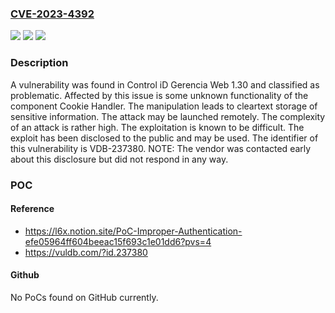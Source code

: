 ### [CVE-2023-4392](https://cve.mitre.org/cgi-bin/cvename.cgi?name=CVE-2023-4392)
![](https://img.shields.io/static/v1?label=Product&message=Gerencia%20Web&color=blue)
![](https://img.shields.io/static/v1?label=Version&message=%3D%201.30%20&color=brighgreen)
![](https://img.shields.io/static/v1?label=Vulnerability&message=CWE-312%20Cleartext%20Storage%20of%20Sensitive%20Information&color=brighgreen)

### Description

A vulnerability was found in Control iD Gerencia Web 1.30 and classified as problematic. Affected by this issue is some unknown functionality of the component Cookie Handler. The manipulation leads to cleartext storage of sensitive information. The attack may be launched remotely. The complexity of an attack is rather high. The exploitation is known to be difficult. The exploit has been disclosed to the public and may be used. The identifier of this vulnerability is VDB-237380. NOTE: The vendor was contacted early about this disclosure but did not respond in any way.

### POC

#### Reference
- https://l6x.notion.site/PoC-Improper-Authentication-efe05964ff604beeac15f693c1e01dd6?pvs=4
- https://vuldb.com/?id.237380

#### Github
No PoCs found on GitHub currently.

